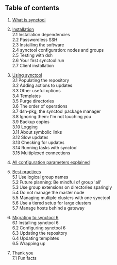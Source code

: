 Table of contents
-----------------
1. [What is synctool](chapter1.html)

2. [Installation](chapter2.html)                         <br />
  2.1 Installation dependencies                          <br />
  2.2 Passwordless SSH                                   <br />
  2.3 Installing the software                            <br />
  2.4 synctool configuration: nodes and groups           <br />
  2.5 Testing with dsh                                   <br />
  2.6 Your first synctool run                            <br />
  2.7 Client installation

3. [Using synctool](chapter3.html)                       <br />
  3.1 Populating the repository                          <br />
  3.2 Adding actions to updates                          <br />
  3.3 Other useful options                               <br />
  3.4 Templates                                          <br />
  3.5 Purge directories                                  <br />
  3.6 The order of operations                            <br />
  3.7 dsh-pkg, the synctool package manager              <br />
  3.8 Ignoring them: I'm not touching you                <br />
  3.9 Backup copies                                      <br />
  3.10 Logging                                           <br />
  3.11 About symbolic links                              <br />
  3.12 Slow updates                                      <br />
  3.13 Checking for updates                              <br />
  3.14 Running tasks with synctool                       <br />
  3.15 Multiplexed connections

4. [All configuration parameters explained](chapter4.html)

5. [Best practices](chapter5.html)                       <br />
  5.1 Use logical group names                            <br />
  5.2 Future planning: Be mindful of group 'all'         <br />
  5.3 Use group extensions on directories sparingly      <br />
  5.4 Do not manage the master node                      <br />
  5.5 Managing multiple clusters with one synctool       <br />
  5.6 Use a tiered setup for large clusters              <br />
  5.7 Manage hosts behind a gateway

6. [Migrating to synctool 6](chapter6.html)              <br />
  6.1 Installing synctool 6                              <br />
  6.2 Configuring synctool 6                             <br />
  6.3 Updating the repository                            <br />
  6.4 Updating templates                                 <br />
  6.5 Wrapping up

7. [Thank you](thank_you.html)                           <br />
  7.1 Fun facts
